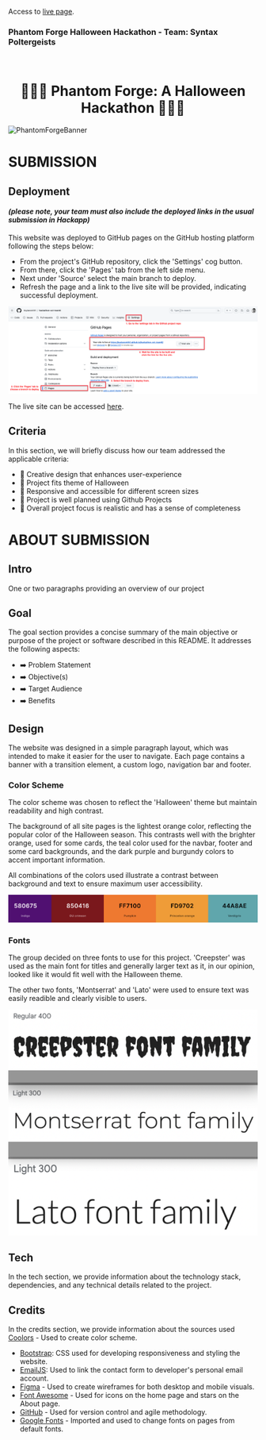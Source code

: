 
Access to [live page](https://kaylaesmith1.github.io/hackathon-oct-team6/index.html).

<h3>Phantom Forge Halloween Hackathon - Team: Syntax Poltergeists
</h3>

<br>
<h1 align="center"><strong>🎃🎃🎃 Phantom Forge: A Halloween Hackathon 🎃🎃🎃</strong>

</h1>


<img src="https://res.cloudinary.com/djdefbnij/image/upload/v1695815394/October-banner_alm4vx.jpg" alt="PhantomForgeBanner" width="1200"/>

# SUBMISSION
## Deployment
#### _(please note, your team must also include the deployed links in the usual submission in Hackapp)_
This website was deployed to GitHub pages on the GitHub hosting platform following the steps below: 

  - From the project's GitHub repository, click the 'Settings' cog button.
  - From there, click the 'Pages' tab from the left side menu. 
  - Next under 'Source' select the main branch to deploy.
  - Refresh the page and a link to the live site will be provided, indicating successful deployment.

  ![Deployment](assets/images/deployment-pages.png)
  
  The live site can be accessed [here](https://kaylaesmith1.github.io/hackathon-oct-team6/about.html).

## Criteria
In this section, we will briefly discuss how our team addressed the applicable criteria:

- 🎃 Creative design that enhances user-experience
- 🎃 Project fits theme of Halloween
- 🎃 Responsive and accessible for different screen sizes
- 🎃 Project is well planned using Github Projects
- 🎃 Overall project focus is realistic and has a sense of completeness

# ABOUT SUBMISSION
## Intro
One or two paragraphs providing an overview of our project

## Goal
The goal section provides a concise summary of the main objective or purpose of the project or software described in this README. It addresses the following aspects:

- ➡️ Problem Statement
- ➡️ Objective(s)
- ➡️ Target Audience
- ➡️ Benefits

## Design

The website was designed in a simple paragraph layout, which was intended to make it easier for the user to navigate. Each page contains a banner with a transition element, a custom logo, navigation bar and footer. 

### Color Scheme
The color scheme was chosen to reflect the 'Halloween' theme but maintain readability and high contrast.

The background of all site pages is the lightest orange color, reflecting the popular color of the Halloween season. This contrasts well with the brighter orange, used for some cards, the teal color used for the navbar, footer and some card backgrounds, and the dark purple and burgundy colors to accent important information.

All combinations of the colors used illustrate a contrast between background and text to ensure maximum user accessibility.


![Color Palette](assets/images/color-scheme.png)

### Fonts
The group decided on three fonts to use for this project. 'Creepster' was used as the main font for titles and generally larger text as it, in our opinion, looked like it would fit well with the Halloween theme. 

The other two fonts, 'Montserrat' and 'Lato' were used to ensure text was easily readible and clearly visible to users.

![Fonts used](assets/images/fonts.png)

## Tech
In the tech section, we provide information about the technology stack, dependencies, and any technical details related to the project.

## Credits
In the credits section, we provide information about the sources used
[Coolors](https://coolors.co/) - Used to create color scheme.
- [Bootstrap](https://getbootstrap.com/docs/4.6/getting-started/introduction/): CSS used for developing responsiveness and styling the website.
- [EmailJS](https://www.emailjs.com/): Used to link the contact form to developer's personal email account.
- [Figma](https://www.figma.com/) - Used to create wireframes for both desktop and mobile visuals.
- [Font Awesome](https://fontawesome.com/) - Used for icons on the home page and stars on the About page.
- [GitHub](https://github.com/) - Used for version control and agile methodology.
- [Google Fonts](https://fonts.google.com/) - Imported and used to change fonts on pages from default fonts.
<!-- - [W3C](https://www.w3.org/) - Used for HTML & CSS Validation.
- [PEP8 Online](https://pep8ci.herokuapp.com/#) - Used to validate all Python code pages in the project.
- [Jshint](https://jshint.com/) - Used to validate the JavaScript page. -->




